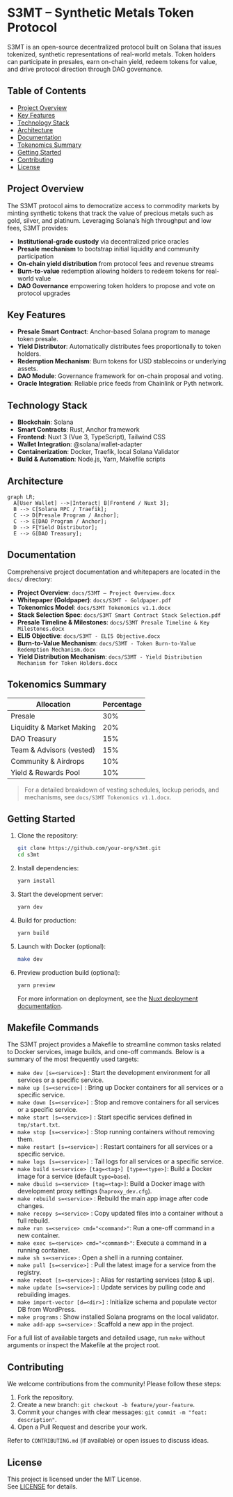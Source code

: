 # S3MT – Synthetic Metals Token Protocol

S3MT is an open-source decentralized protocol built on Solana that issues tokenized, synthetic representations of real-world metals. Token holders can participate in presales, earn on-chain yield, redeem tokens for value, and drive protocol direction through DAO governance.

## Table of Contents
- [Project Overview](#project-overview)
- [Key Features](#key-features)
- [Technology Stack](#technology-stack)
- [Architecture](#architecture)
- [Documentation](#documentation)
- [Tokenomics Summary](#tokenomics-summary)
- [Getting Started](#getting-started)
- [Contributing](#contributing)
- [License](#license)

## Project Overview

The S3MT protocol aims to democratize access to commodity markets by minting synthetic tokens that track the value of precious metals such as gold, silver, and platinum. Leveraging Solana’s high throughput and low fees, S3MT provides:

- **Institutional-grade custody** via decentralized price oracles
- **Presale mechanism** to bootstrap initial liquidity and community participation
- **On-chain yield distribution** from protocol fees and revenue streams
- **Burn-to-value** redemption allowing holders to redeem tokens for real-world value
- **DAO Governance** empowering token holders to propose and vote on protocol upgrades

## Key Features

- **Presale Smart Contract**: Anchor-based Solana program to manage token presale.
- **Yield Distributor**: Automatically distributes fees proportionally to token holders.
- **Redemption Mechanism**: Burn tokens for USD stablecoins or underlying assets.
- **DAO Module**: Governance framework for on-chain proposal and voting.
- **Oracle Integration**: Reliable price feeds from Chainlink or Pyth network.

## Technology Stack

- **Blockchain**: Solana
- **Smart Contracts**: Rust, Anchor framework
- **Frontend**: Nuxt 3 (Vue 3, TypeScript), Tailwind CSS
- **Wallet Integration**: @solana/wallet-adapter
- **Containerization**: Docker, Traefik, local Solana Validator
- **Build & Automation**: Node.js, Yarn, Makefile scripts

## Architecture

```mermaid
graph LR;
  A[User Wallet] -->|Interact| B[Frontend / Nuxt 3];
  B --> C[Solana RPC / Traefik];
  C --> D[Presale Program / Anchor];
  C --> E[DAO Program / Anchor];
  D --> F[Yield Distributor];
  E --> G[DAO Treasury];
```

## Documentation

Comprehensive project documentation and whitepapers are located in the `docs/` directory:

- **Project Overview**: `docs/S3MT — Project Overview.docx`
- **Whitepaper (Goldpaper)**: `docs/S3MT - Goldpaper.pdf`
- **Tokenomics Model**: `docs/S3MT Tokenomics v1.1.docx`
- **Stack Selection Spec**: `docs/S3MT Smart Contract Stack Selection.pdf`
- **Presale Timeline & Milestones**: `docs/S3MT Presale Timeline & Key Milestones.docx`
- **ELI5 Objective**: `docs/S3MT - ELI5 Objective.docx`
- **Burn-to-Value Mechanism**: `docs/S3MT - Token Burn-to-Value Redemption Mechanism.docx`
- **Yield Distribution Mechanism**: `docs/S3MT - Yield Distribution Mechanism for Token Holders.docx`

## Tokenomics Summary

| Allocation                  | Percentage |
| --------------------------- | ---------- |
| Presale                     | 30%        |
| Liquidity & Market Making   | 20%        |
| DAO Treasury                | 15%        |
| Team & Advisors (vested)    | 15%        |
| Community & Airdrops        | 10%        |
| Yield & Rewards Pool        | 10%        |

> For a detailed breakdown of vesting schedules, lockup periods, and mechanisms, see `docs/S3MT Tokenomics v1.1.docx`.

## Getting Started

1. Clone the repository:  
   ```bash
   git clone https://github.com/your-org/s3mt.git
   cd s3mt
   ```
2. Install dependencies:  
   ```bash
   yarn install
   ```
3. Start the development server:  
   ```bash
   yarn dev
   ```
4. Build for production:  
   ```bash
   yarn build
   ```
5. Launch with Docker (optional):  
   ```bash
   make dev
   ```
6. Preview production build (optional):  
   ```bash
   yarn preview
   ```
   For more information on deployment, see the [Nuxt deployment documentation](https://nuxt.com/docs/getting-started/deployment).

## Makefile Commands

The S3MT project provides a Makefile to streamline common tasks related to Docker services, image builds, and one-off commands. Below is a summary of the most frequently used targets:

- `make dev [s=<service>]`          : Start the development environment for all services or a specific service.
- `make up [s=<service>]`           : Bring up Docker containers for all services or a specific service.
- `make down [s=<service>]`         : Stop and remove containers for all services or a specific service.
- `make start [s=<service>]`        : Start specific services defined in `tmp/start.txt`.
- `make stop [s=<service>]`         : Stop running containers without removing them.
- `make restart [s=<service>]`      : Restart containers for all services or a specific service.
- `make logs [s=<service>]`         : Tail logs for all services or a specific service.
- `make build s=<service> [tag=<tag>] [type=<type>]`: Build a Docker image for a service (default `type=base`).
- `make dbuild s=<service> [tag=<tag>]`: Build a Docker image with development proxy settings (`haproxy_dev.cfg`).
- `make rebuild s=<service>`        : Rebuild the main app image after code changes.
- `make recopy s=<service>`         : Copy updated files into a container without a full rebuild.
- `make run s=<service> cmd="<command>"`: Run a one-off command in a new container.
- `make exec s=<service> cmd="<command>"`: Execute a command in a running container.
- `make sh s=<service>`             : Open a shell in a running container.
- `make pull [s=<service>]`         : Pull the latest image for a service from the registry.
- `make reboot [s=<service>]`       : Alias for restarting services (stop & up).
- `make update [s=<service>]`       : Update services by pulling code and rebuilding images.
- `make import-vector [d=<dir>]`    : Initialize schema and populate vector DB from WordPress.
- `make programs`                   : Show installed Solana programs on the local validator.
- `make add-app s=<service>`        : Scaffold a new app in the project.

For a full list of available targets and detailed usage, run `make` without arguments or inspect the Makefile at the project root.

## Contributing

We welcome contributions from the community! Please follow these steps:

1. Fork the repository.
2. Create a new branch: `git checkout -b feature/your-feature`.
3. Commit your changes with clear messages: `git commit -m "feat: description"`.
4. Open a Pull Request and describe your work.

Refer to `CONTRIBUTING.md` (if available) or open issues to discuss ideas.

## License

This project is licensed under the MIT License.  
See [LICENSE](LICENSE) for details.

